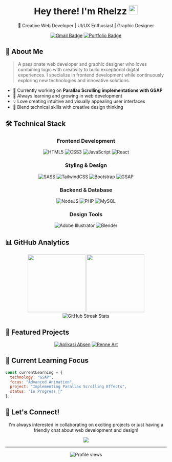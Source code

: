 <div align="center">
  <h1>
    Hey there! I'm Rhelzz
    <img src="https://media.giphy.com/media/hvRJCLFzcasrR4ia7z/giphy.gif" width="28">
  </h1>

  <p>🎨 Creative Web Developer | UI/UX Enthusiast | Graphic Designer</p>
  
  [![Gmail Badge](https://img.shields.io/badge/-muhammadrasyad1004@gmail.com-c14438?style=flat&logo=Gmail&logoColor=white)](mailto:muhammadrasyad1004@gmail.com)
  [![Portfolio Badge](https://img.shields.io/badge/Portfolio-Rhelzz-blueviolet)](https://github.com/rhelzz)
</div>

## 💫 About Me

> A passionate web developer and graphic designer who loves combining logic with creativity to build exceptional digital experiences. I specialize in frontend development while continuously exploring new technologies and innovative solutions.

- 🔭 Currently working on **Parallax Scrolling implementations with GSAP**
- 🌱 Always learning and growing in web development
- 💡 Love creating intuitive and visually appealing user interfaces
- 🎨 Blend technical skills with creative design thinking

## 🛠️ Technical Stack

<div align="center">

### Frontend Development
![HTML5](https://img.shields.io/badge/HTML5-%23E34F26.svg?style=for-the-badge&logo=html5&logoColor=white)
![CSS3](https://img.shields.io/badge/CSS3-%231572B6.svg?style=for-the-badge&logo=css3&logoColor=white)
![JavaScript](https://img.shields.io/badge/JavaScript-%23323330.svg?style=for-the-badge&logo=javascript&logoColor=%23F7DF1E)
![React](https://img.shields.io/badge/React-%2320232a.svg?style=for-the-badge&logo=react&logoColor=%2361DAFB)

### Styling & Design
![SASS](https://img.shields.io/badge/SASS-hotpink.svg?style=for-the-badge&logo=SASS&logoColor=white)
![TailwindCSS](https://img.shields.io/badge/TailwindCSS-%2338B2AC.svg?style=for-the-badge&logo=tailwind-css&logoColor=white)
![Bootstrap](https://img.shields.io/badge/Bootstrap-%23563D7C.svg?style=for-the-badge&logo=bootstrap&logoColor=white)
![GSAP](https://img.shields.io/badge/GSAP-88CE02?style=for-the-badge&logo=greensock&logoColor=white)

### Backend & Database
![NodeJS](https://img.shields.io/badge/Node.js-6DA55F?style=for-the-badge&logo=node.js&logoColor=white)
![PHP](https://img.shields.io/badge/PHP-%23777BB4.svg?style=for-the-badge&logo=php&logoColor=white)
![MySQL](https://img.shields.io/badge/MySQL-%2300f.svg?style=for-the-badge&logo=mysql&logoColor=white)

### Design Tools
![Adobe Illustrator](https://img.shields.io/badge/Adobe%20Illustrator-%23FF9A00.svg?style=for-the-badge&logo=adobe%20illustrator&logoColor=white)
![Blender](https://img.shields.io/badge/Blender-%23F5792A.svg?style=for-the-badge&logo=blender&logoColor=white)

</div>

## 📊 GitHub Analytics

<div align="center">
  <img height="180em" src="https://github-readme-stats.vercel.app/api?username=rhelzz&show_icons=true&theme=tokyonight&include_all_commits=true&count_private=true"/>
  <img height="180em" src="https://github-readme-stats.vercel.app/api/top-langs/?username=rhelzz&layout=compact&langs_count=8&theme=tokyonight"/>
</div>

<div align="center">
  <img src="https://github-readme-streak-stats.herokuapp.com/?user=rhelzz&theme=tokyonight" alt="GitHub Streak Stats"/>
</div>

## 🎯 Featured Projects

<div align="center">

[![Aplikasi Absen](https://github-readme-stats.vercel.app/api/pin/?username=rhelzz&repo=aplikasi-absen&theme=tokyonight)](https://github.com/rhelzz/aplikasi-absen)
[![Renne Art](https://github-readme-stats.vercel.app/api/pin/?username=rhelzz&repo=renne-art&theme=tokyonight)](https://github.com/rhelzz/renne-art)

</div>

## 🌱 Current Learning Focus

```javascript
const currentLearning = {
  technology: "GSAP",
  focus: "Advanced Animation",
  project: "Implementing Parallax Scrolling Effects",
  status: "In Progress 🚀"
};
```

## 🤝 Let's Connect!

<div align="center">
  <p>
    I'm always interested in collaborating on exciting projects or just having a friendly chat about web development and design!
  </p>
  
  <a href="mailto:muhammadrasyad1004@gmail.com">
    <img src="https://img.shields.io/badge/Email-D14836?style=for-the-badge&logo=gmail&logoColor=white"/>
  </a>
</div>

---

<div align="center">
  <img src="https://komarev.com/ghpvc/?username=rhelzz&label=Profile%20views&color=0e75b6&style=flat" alt="Profile views" />
</div>
